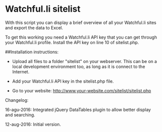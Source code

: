Watchful.li sitelist
====================

With this script you can display a brief overview of all your Watchful.li sites and export the data to Excel.

To get this working you need a Watchful.li API key that you can get through your Watchful.li profile.
Install the API key on line 10 of sitelist.php.

##Installation instructions:

* Upload all files to a folder "sitelist" on your webserver. This can be on a local development environment too, as long as it is connect to the Internet.

* Add your Watchful.li API key in the sitelist.php file.

* Go to your website: http://www.your-website.com/sitelist/sitelist.php

Changelog:

16-agu-2016: Integrated jQuery DataTables plugin to allow better display and searching.

12-aug-2016: Initial version.